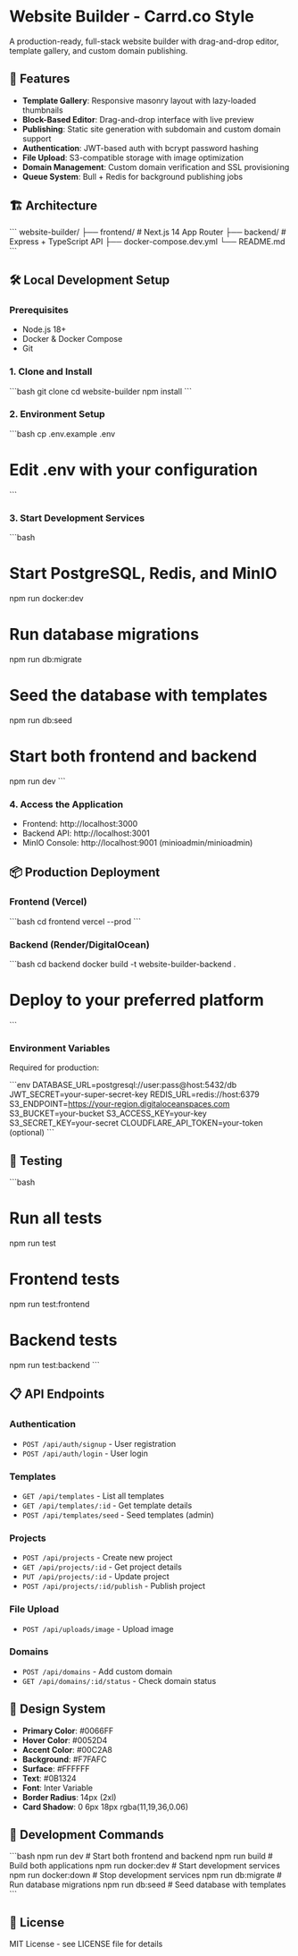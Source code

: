 # Website Builder - Carrd.co Style

A production-ready, full-stack website builder with drag-and-drop editor, template gallery, and custom domain publishing.

## 🚀 Features

- **Template Gallery**: Responsive masonry layout with lazy-loaded thumbnails
- **Block-Based Editor**: Drag-and-drop interface with live preview
- **Publishing**: Static site generation with subdomain and custom domain support
- **Authentication**: JWT-based auth with bcrypt password hashing
- **File Upload**: S3-compatible storage with image optimization
- **Domain Management**: Custom domain verification and SSL provisioning
- **Queue System**: Bull + Redis for background publishing jobs

## 🏗️ Architecture

\`\`\`
website-builder/
├── frontend/          # Next.js 14 App Router
├── backend/           # Express + TypeScript API
├── docker-compose.dev.yml
└── README.md
\`\`\`

## 🛠️ Local Development Setup

### Prerequisites

- Node.js 18+
- Docker & Docker Compose
- Git

### 1. Clone and Install

\`\`\`bash
git clone <repository-url>
cd website-builder
npm install
\`\`\`

### 2. Environment Setup

\`\`\`bash
cp .env.example .env
# Edit .env with your configuration
\`\`\`

### 3. Start Development Services

\`\`\`bash
# Start PostgreSQL, Redis, and MinIO
npm run docker:dev

# Run database migrations
npm run db:migrate

# Seed the database with templates
npm run db:seed

# Start both frontend and backend
npm run dev
\`\`\`

### 4. Access the Application

- Frontend: http://localhost:3000
- Backend API: http://localhost:3001
- MinIO Console: http://localhost:9001 (minioadmin/minioadmin)

## 📦 Production Deployment

### Frontend (Vercel)

\`\`\`bash
cd frontend
vercel --prod
\`\`\`

### Backend (Render/DigitalOcean)

\`\`\`bash
cd backend
docker build -t website-builder-backend .
# Deploy to your preferred platform
\`\`\`

### Environment Variables

Required for production:

\`\`\`env
DATABASE_URL=postgresql://user:pass@host:5432/db
JWT_SECRET=your-super-secret-key
REDIS_URL=redis://host:6379
S3_ENDPOINT=https://your-region.digitaloceanspaces.com
S3_BUCKET=your-bucket
S3_ACCESS_KEY=your-key
S3_SECRET_KEY=your-secret
CLOUDFLARE_API_TOKEN=your-token (optional)
\`\`\`

## 🧪 Testing

\`\`\`bash
# Run all tests
npm run test

# Frontend tests
npm run test:frontend

# Backend tests
npm run test:backend
\`\`\`

## 📋 API Endpoints

### Authentication
- `POST /api/auth/signup` - User registration
- `POST /api/auth/login` - User login

### Templates
- `GET /api/templates` - List all templates
- `GET /api/templates/:id` - Get template details
- `POST /api/templates/seed` - Seed templates (admin)

### Projects
- `POST /api/projects` - Create new project
- `GET /api/projects/:id` - Get project details
- `PUT /api/projects/:id` - Update project
- `POST /api/projects/:id/publish` - Publish project

### File Upload
- `POST /api/uploads/image` - Upload image

### Domains
- `POST /api/domains` - Add custom domain
- `GET /api/domains/:id/status` - Check domain status

## 🎨 Design System

- **Primary Color**: #0066FF
- **Hover Color**: #0052D4
- **Accent Color**: #00C2A8
- **Background**: #F7FAFC
- **Surface**: #FFFFFF
- **Text**: #0B1324
- **Font**: Inter Variable
- **Border Radius**: 14px (2xl)
- **Card Shadow**: 0 6px 18px rgba(11,19,36,0.06)

## 🔧 Development Commands

\`\`\`bash
npm run dev              # Start both frontend and backend
npm run build            # Build both applications
npm run docker:dev       # Start development services
npm run docker:down      # Stop development services
npm run db:migrate       # Run database migrations
npm run db:seed          # Seed database with templates
\`\`\`

## 📝 License

MIT License - see LICENSE file for details
